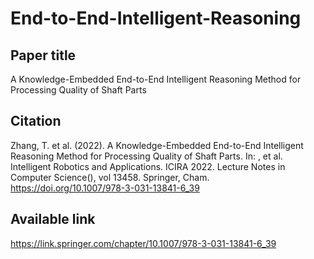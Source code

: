 # End-to-End-Intelligent-Reasoning

## Paper title
A Knowledge-Embedded End-to-End Intelligent Reasoning Method for Processing Quality of Shaft Parts

## Citation
Zhang, T. et al. (2022). A Knowledge-Embedded End-to-End Intelligent Reasoning Method for Processing Quality of Shaft Parts. In: , et al. Intelligent Robotics and Applications. ICIRA 2022. Lecture Notes in Computer Science(), vol 13458. Springer, Cham. https://doi.org/10.1007/978-3-031-13841-6_39

## Available link
https://link.springer.com/chapter/10.1007/978-3-031-13841-6_39

